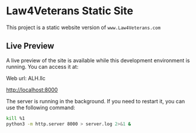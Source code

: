# Law4Veterans Static Site

This project is a static website version of `www.Law4Veterans.com`

## Live Preview

A live preview of the site is available while this development environment is running. You can access it at:

Web url: ALH.llc

[http://localhost:8000](http://localhost:8000)



The server is running in the background. If you need to restart it, you can use the following command:

```bash
kill %1
python3 -m http.server 8000 > server.log 2>&1 &
```
